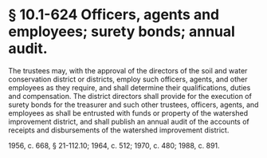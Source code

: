 # § 10.1-624 Officers, agents and employees; surety bonds; annual audit.

<p>The trustees may, with the approval of the directors of the soil and water conservation district or districts, employ such officers, agents, and other employees as they require, and shall determine their qualifications, duties and compensation. The district directors shall provide for the execution of surety bonds for the treasurer and such other trustees, officers, agents, and employees as shall be entrusted with funds or property of the watershed improvement district, and shall publish an annual audit of the accounts of receipts and disbursements of the watershed improvement district.</p><p>1956, c. 668, § 21-112.10; 1964, c. 512; 1970, c. 480; 1988, c. 891.</p>